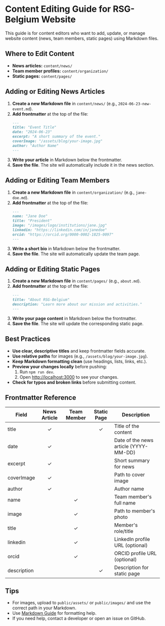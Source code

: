 # Content Editing Guide for RSG-Belgium Website

This guide is for content editors who want to add, update, or manage website content (news, team members, static pages) using Markdown files.

## Where to Edit Content

- **News articles:** `content/news/`
- **Team member profiles:** `content/organization/`
- **Static pages:** `content/pages/`

## Adding or Editing News Articles

1. **Create a new Markdown file** in `content/news/` (e.g., `2024-06-23-new-event.md`).
2. **Add frontmatter** at the top of the file:
   ```markdown
   ---
   title: "Event Title"
   date: "2024-06-23"
   excerpt: "A short summary of the event."
   coverImage: "/assets/blog/your-image.jpg"
   author: "Author Name"
   ---
   ```
3. **Write your article** in Markdown below the frontmatter.
4. **Save the file**. The site will automatically include it in the news section.

## Adding or Editing Team Members

1. **Create a new Markdown file** in `content/organization/` (e.g., `jane-doe.md`).
2. **Add frontmatter** at the top of the file:
   ```markdown
   ---
   name: "Jane Doe"
   title: "President"
   image: "/images/logo/institutions/jane.jpg"
   linkedin: "https://linkedin.com/in/janedoe"
   orcid: "https://orcid.org/0000-0002-1825-0097"
   ---
   ```
3. **Write a short bio** in Markdown below the frontmatter.
4. **Save the file**. The site will automatically update the team page.

## Adding or Editing Static Pages

1. **Create a new Markdown file** in `content/pages/` (e.g., `about.md`).
2. **Add frontmatter** at the top of the file:
   ```markdown
   ---
   title: "About RSG-Belgium"
   description: "Learn more about our mission and activities."
   ---
   ```
3. **Write your page content** in Markdown below the frontmatter.
4. **Save the file**. The site will update the corresponding static page.

## Best Practices

- **Use clear, descriptive titles** and keep frontmatter fields accurate.
- **Use relative paths** for images (e.g., `/assets/blog/your-image.jpg`).
- **Keep Markdown formatting clean** (use headings, lists, links, etc.).
- **Preview your changes locally** before pushing:
  1. Run `npm run dev`.
  2. Open [http://localhost:3000](http://localhost:3000) to see your changes.
- **Check for typos and broken links** before submitting content.

## Frontmatter Reference

| Field        | News Article | Team Member | Static Page | Description                       |
|--------------|:------------:|:-----------:|:-----------:|-----------------------------------|
| title        | ✓            |             | ✓           | Title of the content              |
| date         | ✓            |             |             | Date of the news article (YYYY-MM-DD) |
| excerpt      | ✓            |             |             | Short summary for news            |
| coverImage   | ✓            |             |             | Path to cover image               |
| author       | ✓            |             |             | Author name                       |
| name         |              | ✓           |             | Team member's full name           |
| image        |              | ✓           |             | Path to member's photo            |
| title        |              | ✓           |             | Member's role/title               |
| linkedin     |              | ✓           |             | LinkedIn profile URL (optional)   |
| orcid        |              | ✓           |             | ORCID profile URL (optional)      |
| description  |              |             | ✓           | Description for static page       |

## Tips

- For images, upload to `public/assets/` or `public/images/` and use the correct path in your Markdown.
- Use [Markdown Guide](https://www.markdownguide.org/basic-syntax/) for formatting help.
- If you need help, contact a developer or open an issue on GitHub.